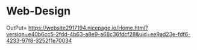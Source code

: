 # Web-Design
OutPut= https://website2917194.nicepage.io/Home.html?version=e40b6cc5-2fdd-4b63-a8e9-a68c36fdcf28&uid=ee9ad23e-fdf6-4233-97f8-3252f1e70034
